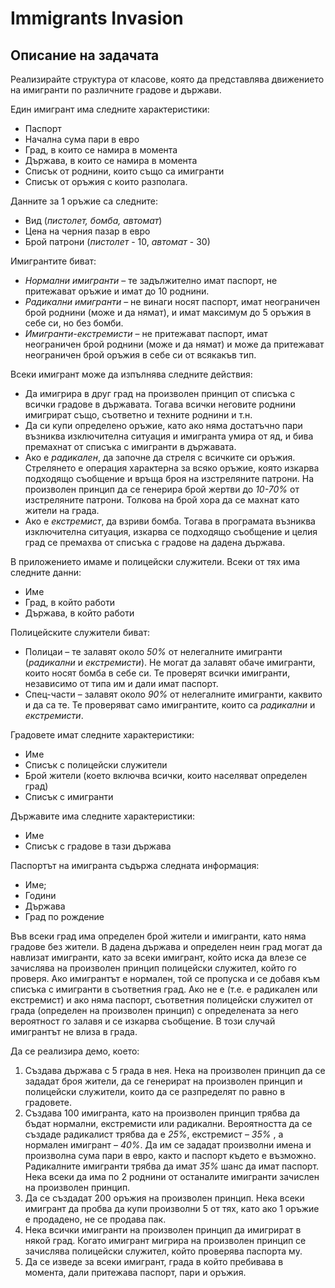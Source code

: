 # Immigrants Invasion

## Описание на задачата

Реализирайте структура от класове, която да представлява движението на имигранти по различните градове и държави. 

Един имигрант има следните характеристики: 

* Паспорт
* Начална сума пари в евро
* Град, в които се намира в момента
* Държава, в които се намира в момента
* Списък от роднини, които също са имигранти
* Списък от оръжия с които разполага.

Данните за 1 оръжие са следните: 
	
* Вид (*пистолет, бомба, автомат*)
* Цена на черния пазар в евро
* Брой патрони (*пистолет* - 10, *автомат* - 30)

Имигрантите биват:
	
* *Нормални имигранти* – те задължително имат паспорт, не притежават оръжие и имат до 10 роднини.
* *Радикални имигранти* – не винаги носят паспорт, имат неограничен брой роднини (може и да нямат), и имат максимум до 5 оръжия в себе си, но без бомби.
* *Имигранти-екстремисти* – не притежават паспорт, имат неограничен брой роднини (може и да нямат) и може да притежават неограничен брой оръжия в себе си от всякакъв тип.

Всеки имигрант може да изпълнява следните действия:
	
* Да имигрира в друг град на произволен принцип от списъка с всички градове в държавата. Тогава всички неговите роднини имигрират също, съответно и техните роднини и т.н. 
* Да си купи определено оръжие, като ако няма достатъчно пари възниква изключителна ситуация и имигранта умира от яд, и бива премахнат от списъка с имигранти в държавата.
* Ако е *радикален*, да започне да стреля с всичките си оръжия. Стрелянето е операция характерна за всяко оръжие, която изкарва подходящо съобщение и връща броя на изстреляните патрони. На произволен принцип да се генерира брой жертви до *10-70%* от изстреляните патрони. Толкова на брой хора да се махнат като жители на града.
* Ако е *екстремист*, да взриви бомба. Тогава в програмата възниква изключителна ситуация, изкарва се подходящо съобщение и целия град се премахва от списъка с градове на дадена държава.

В приложението имаме и полицейски служители. Всеки от тях има следните данни: 

* Име
* Град, в който работи
* Държава, в който работи

Полицейските служители биват:

* Полицаи – те залавят около *50%* от нелегалните имигранти (*радикални* и *екстремисти*). Не могат да залавят обаче имигранти, които носят бомба в себе си. Те проверят всички имигранти, независимo от типа им и дали имат паспорт.
* Спец-части  –  залавят около *90%* от нелегалните имигранти, каквито и да са те. Те проверяват само имигрантите, които са *радикални* и *екстремисти*.

Градовете имат следните характеристики:
	
* Име
* Списък с полицейски служители
* Брой жители (което включва всички, които населяват определен град)
* Списък с имигранти

Държавите има следните характеристики:

* Име
* Списък с градове в тази държава

Паспортът на имигранта съдържа следната информация: 

* Име;
* Години
* Държава
* Град по рождение

Във всеки  град има определен брой жители и имигранти, като няма градове без жители. В дадена държава и определен неин град могат да навлизат имигранти, като за всеки имигрант, който иска да влезе се зачислява на произволен принцип полицейски служител, който го проверя. Ако имигрантът е нормален, той се пропуска и се добавя към списъка с имигранти в съответния град. Ако не е (т.е. е радикален или екстремист) и ако няма паспорт, съответния полицейски служител от града (определен на произволен принцип) с определената за него вероятност го залавя и се изкарва съобщение. В този случай имигрантът не влиза в града.

Да се реализира демо, което:

1. Създава държава с 5 града в нея.  Нека на произволен принцип да се зададат броя жители, да се генерират на произволен принцип и полицейски служители, които да се разпределят по равно в градовете.
2. Създава 100 имигранта, като на произволен принцип трябва да бъдат нормални, екстремисти или радикални. Вероятността да се създаде радикалист трябва да е *25%*, екстремист – *35%* , а нормален имигрант – *40%*. Да им се зададат произволни имена и произволна сума пари в евро, както и паспорт където е възможно. Радикалните имигранти трябва да имат *35%* шанс да имат паспорт. Нека всеки да има по 2 роднини от останалите имигранти зачислен на произволен принцип. 
3. Да се създадат 200 оръжия на произволен принцип. Нека всеки имигрант да пробва да купи произволни 5 от тях, като ако 1 оръжие е продадено, не се продава пак.
4. Нека всички имигранти на произволен принцип да имигрират в някой град. Когато имигрант мигрира на произволен принцип се зачислява полицейски служител, който проверява паспорта му.
5. Да се изведе за всеки имигрант, града в който пребивава в момента, дали притежава паспорт, пари и оръжия.
